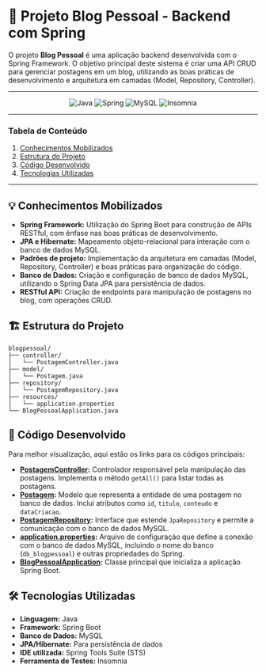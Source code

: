 # 📝 Projeto Blog Pessoal - Backend com Spring

O projeto **Blog Pessoal** é uma aplicação backend desenvolvida com o Spring Framework. O objetivo principal deste sistema é criar uma API CRUD para gerenciar postagens em um blog, utilizando as boas práticas de desenvolvimento e arquitetura em camadas (Model, Repository, Controller).
******

<div align='center'/>

  ![Java](https://a11ybadges.com/badge?logo=java)
  ![Spring](https://a11ybadges.com/badge?logo=spring)
  ![MySQL](https://a11ybadges.com/badge?logo=mysql)
  ![Insomnia](https://a11ybadges.com/badge?logo=insomnia)
</div>


******
### Tabela de Conteúdo 
 1. [Conhecimentos Mobilizados](#conhecimentosMobilizados)
 2. [Estrutura do Projeto](#estruturaDoProjeto)
 3. [Código Desenvolvido](#codigoDesenvolvido)
 4. [Tecnologias Utilizadas](#tecnologiasUtilizadas)
******

<div id='conhecimentosMobilizados'/> 
  
## 💡 Conhecimentos Mobilizados
- **Spring Framework:** Utilização do Spring Boot para construção de APIs RESTful, com ênfase nas boas práticas de desenvolvimento.
- **JPA e Hibernate:** Mapeamento objeto-relacional para interação com o banco de dados MySQL.
- **Padrões de projeto:** Implementação da arquitetura em camadas (Model, Repository, Controller) e boas práticas para organização do código.
- **Banco de Dados:** Criação e configuração de banco de dados MySQL, utilizando o Spring Data JPA para persistência de dados.
- **RESTful API:** Criação de endpoints para manipulação de postagens no blog, com operações CRUD.

<div id='estruturaDoProjeto'/> 
  
## 🏗️ Estrutura do Projeto
```
blogpessoal/
├── controller/
│   └── PostagemController.java
├── model/
│   └── Postagem.java
├── repository/
│   └── PostagemRepository.java
├── resources/
│   └── application.properties
└── BlogPessoalApplication.java
```
<div id='codigoDesenvolvido'/> 
  
## 📂 Código Desenvolvido

Para melhor visualização, aqui estão os links para os códigos principais:  

- **[PostagemController](src/blogpessoal/controller/PostagemController.java):** Controlador responsável pela manipulação das postagens. Implementa o método `getAll()` para listar todas as postagens.
- **[Postagem](src/blogpessoal/model/Postagem.java):** Modelo que representa a entidade de uma postagem no banco de dados. Inclui atributos como `id`, `titulo`, `conteudo` e `dataCriacao`.
- **[PostagemRepository](src/blogpessoal/repository/PostagemRepository.java):** Interface que estende `JpaRepository` e permite a comunicação com o banco de dados MySQL.
- **[application.properties](src/blogpessoal/resources/application.properties):** Arquivo de configuração que define a conexão com o banco de dados MySQL, incluindo o nome do banco (`db_blogpessoal`) e outras propriedades do Spring.
- **[BlogPessoalApplication](src/blogpessoal/BlogPessoalApplication.java):** Classe principal que inicializa a aplicação Spring Boot.

<div id='tecnologiasUtilizadas'/> 

## 🛠️ Tecnologias Utilizadas  

- **Linguagem:** Java  
- **Framework:** Spring Boot  
- **Banco de Dados:** MySQL  
- **JPA/Hibernate:** Para persistência de dados  
- **IDE utilizada:** Spring Tools Suite (STS)  
- **Ferramenta de Testes:** Insomnia 

